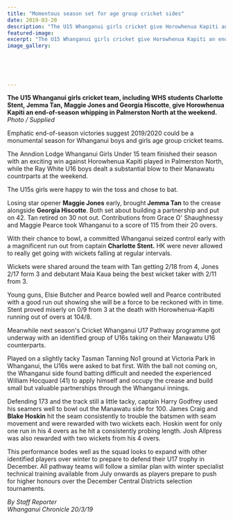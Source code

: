 ```yaml
---
title: "Momentous season set for age group cricket sides"
date: 2019-03-20
description: "The U15 Whanganui girls cricket give Horowhenua Kapiti an end-of-season whipping in Palmerston North..."
featured-image: 
excerpt: "The U15 Whanganui girls cricket give Horowhenua Kapiti an end-of-season whipping in Palmerston North at the weekend."
image_gallery:
    
    
    
    
    
---
```


<p><span><strong>The U15 Whanganui girls cricket team, including WHS students&nbsp;Charlotte Stent,&nbsp;Jemma Tan,&nbsp;</strong><span><strong>Maggie Jones and&nbsp;</strong><span><strong>Georgia Hiscotte</strong>,</span></span><strong>&nbsp;give Horowhenua Kapiti an end-of-season whipping in Palmerston North at the weekend.</strong></span><br /><em>Photo / Supplied</em></p>
<p class="element element-paragraph">Emphatic end-of-season victories suggest 2019/2020 could be a monumental season for Whanganui boys and girls age group cricket teams.</p>
<p class="element element-paragraph">The Anndion Lodge Whanganui Girls Under 15 team finished their season with an exciting win against Horowhenua Kapiti played in Palmerston North, while the Ray White U16 boys dealt a substantial blow to their Manawatu countrparts at the weekend.</p>
<p class="element element-paragraph">The U15s girls were happy to win the toss and chose to bat.</p>
<p class="element element-paragraph">Losing star opener <strong>Maggie Jones</strong> early, brought<strong> Jemma Tan</strong> to the crease alongside <strong>Georgia Hiscotte</strong>. Both set about building a partnership and put on 42. Tan retired on 30 not out. Contributions from Grace O' Shaughnessy and Maggie Pearce took Whanganui to a score of 115 from their 20 overs.</p>
<p class="element element-paragraph">With their chance to bowl, a committed Whanganui seized control early with a magnificent run out from captain <strong>Charlotte Stent.</strong> HK were never allowed to really get going with wickets falling at regular intervals.</p>
<p class="element element-paragraph">Wickets were shared around the team with Tan getting 2/18 from 4, Jones 2/17 form 3 and debutant Maia Kaua being the best wicket taker with 2/11 from 3.</p>
<p class="element element-paragraph">Young guns, Elsie Butcher and Pearce bowled well and Pearce contributed with a good run out showing she will be a force to be reckoned with in time. Stent proved miserly on 0/9 from 3 at the death with Horowhenua-Kapiti running out of overs at 104/8.</p>
<p class="element element-paragraph">Meanwhile next season's Cricket Whanganui U17 Pathway programme got underway with an identified group of U16s taking on their Manawatu U16 counterparts.</p>
<p class="element element-paragraph">Played on a slightly tacky Tasman Tanning No1 ground at Victoria Park in Whanganui, the U16s were asked to bat first. With the ball not coming on, the Whanganui side found batting difficult and needed the experienced William Hocquard (41) to apply himself and occupy the crease and build small but valuable partnerships through the Whanganui innings.</p>
<p class="element element-paragraph">Defending 173 and the track still a little tacky, captain Harry Godfrey used his seamers well to bowl out the Manawatu side for 100. James Craig and<strong> Blake Hoskin</strong> hit the seam consistently to trouble the batsmen with seam movement and were rewarded with two wickets each. Hoskin went for only one run in his 4 overs as he hit a consistently probing length. Josh Allpress was also rewarded with two wickets from his 4 overs.</p>
<p class="element element-paragraph">This performance bodes well as the squad looks to expand with other identified players over winter to prepare to defend their U17 trophy in December. All pathway teams will follow a similar plan with winter specialist technical training available from July onwards as players prepare to push for higher honours over the December Central Districts selection tournaments.</p>
<p class="element element-paragraph"><em>By Staff Reporter</em><br /><em>Whanganui Chronicle 20/3/19</em></p>

